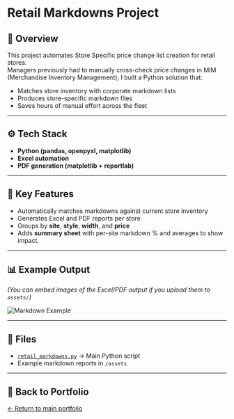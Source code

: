 # Retail Markdowns Project

## 📌 Overview
This project automates Store Specific price change list creation for retail stores.  
Managers previously had to manually cross-check price changes in MIM (Merchandise Inventory Management); I built a Python solution that:
- Matches store inventory with corporate markdown lists
- Produces store-specific markdown files
- Saves hours of manual effort across the fleet

---

## ⚙️ Tech Stack
- **Python (pandas, openpyxl, matplotlib)**
- **Excel automation**
- **PDF generation (matplotlib + reportlab)**

---

## 🔑 Key Features
- Automatically matches markdowns against current store inventory
- Generates Excel and PDF reports per store
- Groups by **site**, **style**, **width**, and **price**
- Adds **summary sheet** with per-site markdown % and averages to show impact.

---

## 📊 Example Output
*(You can embed images of the Excel/PDF output if you upload them to `assets/`)*

![Markdown Example](../assets/retail-markdowns-sample.png)

---

## 📂 Files
- [`retail_markdowns.py`](../assets/retail_markdowns.py) → Main Python script
- Example markdown reports in `/assets`

---

## 🔗 Back to Portfolio
[← Return to main portfolio](../README.md)
